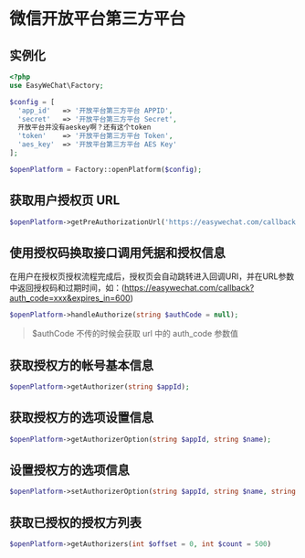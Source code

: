 # 微信开放平台第三方平台

## 实例化

```php
<?php
use EasyWeChat\Factory;

$config = [
  'app_id'   => '开放平台第三方平台 APPID',
  'secret'   => '开放平台第三方平台 Secret',
  开放平台并没有aeskey啊？还有这个token
  'token'    => '开放平台第三方平台 Token',
  'aes_key'  => '开放平台第三方平台 AES Key'
];

$openPlatform = Factory::openPlatform($config);
```

## 获取用户授权页 URL

```php
$openPlatform->getPreAuthorizationUrl('https://easywechat.com/callback'); // 传入回调URI即可
```

## 使用授权码换取接口调用凭据和授权信息

在用户在授权页授权流程完成后，授权页会自动跳转进入回调URI，并在URL参数中返回授权码和过期时间，如：(https://easywechat.com/callback?auth_code=xxx&expires_in=600)

```php
$openPlatform->handleAuthorize(string $authCode = null);
```

> $authCode 不传的时候会获取 url 中的 auth_code 参数值

## 获取授权方的帐号基本信息

```php
$openPlatform->getAuthorizer(string $appId);
```

## 获取授权方的选项设置信息

```php
$openPlatform->getAuthorizerOption(string $appId, string $name);
```

## 设置授权方的选项信息

```php
$openPlatform->setAuthorizerOption(string $appId, string $name, string $value);
```

## 获取已授权的授权方列表

```php
$openPlatform->getAuthorizers(int $offset = 0, int $count = 500)
```
